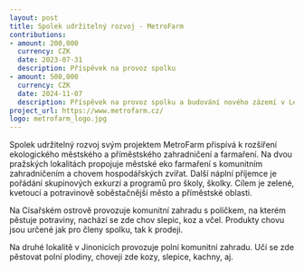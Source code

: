 ```yaml
---
layout: post
title: Spolek udržitelný rozvoj - MetroFarm
contributions:
- amount: 200,000
  currency: CZK
  date: 2023-07-31
  description: Příspěvek na provoz spolku
- amount: 500,000
  currency: CZK
  date: 2024-11-07
  description: Příspěvek na provoz spolku a budování nového zázemí v Letňanech
project_url: https://www.metrofarm.cz/
logo: metrofarm_logo.jpg
---
```

Spolek udržitelný rozvoj svým projektem MetroFarm přispívá k rozšíření ekologického městského a příměstského zahradničení a farmaření. Na dvou pražských lokalitách propojuje městské eko farmaření s komunitním zahradničením a chovem hospodářských zvířat.
Další náplní příjemce je pořádání skupinových exkurzí a programů pro školy, školky. Cílem je zelené, kvetoucí a potravinově soběstačnější město a příměstské oblasti.

Na Císařském ostrově provozuje komunitní zahradu s políčkem, na kterém pěstuje potraviny, nachází se zde chov slepic, koz a včel. Produkty chovu jsou určené jak pro členy spolku, tak k prodeji.

Na druhé lokalitě v Jinonicích provozuje polní komunitní zahradu. Učí se zde pěstovat polní plodiny, chovejí zde kozy, slepice,
kachny, aj.
